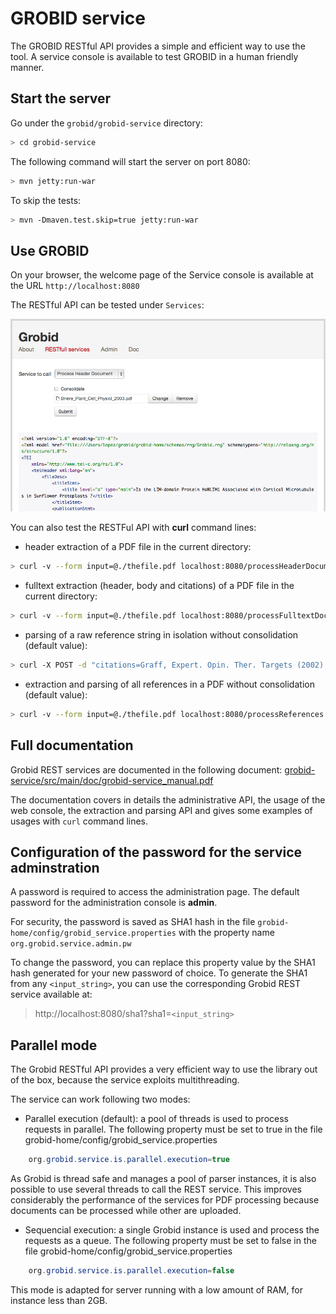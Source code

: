 <h1>GROBID service</h1>

The GROBID RESTful API provides a simple and efficient way to use the tool. A service console is available to test  GROBID in a human friendly manner.

## Start the server
Go under the `grobid/grobid-service` directory:
```bash
> cd grobid-service
```
The following command will start the server on port 8080:
```bash
> mvn jetty:run-war
```
To skip the tests:
```bash
> mvn -Dmaven.test.skip=true jetty:run-war
```

## Use GROBID

On your browser, the welcome page of the Service console is available at the URL `http://localhost:8080`

The RESTful API can be tested under `Services`:

![Example of GROBID Service console usage](img/grobid-rest-example.png)

You can also test the RESTFul API with **curl** command lines: 

* header extraction of a PDF file in the current directory:
```bash
> curl -v --form input=@./thefile.pdf localhost:8080/processHeaderDocument
```
* fulltext extraction (header, body and citations) of a PDF file in the current directory:
```bash
> curl -v --form input=@./thefile.pdf localhost:8080/processFulltextDocument
```
* parsing of a raw reference string in isolation without consolidation (default value):
```bash
> curl -X POST -d "citations=Graff, Expert. Opin. Ther. Targets (2002) 6(1): 103-113" localhost:8080/processCitation
```
* extraction and parsing of all references in a PDF without consolidation (default value):
```bash
> curl -v --form input=@./thefile.pdf localhost:8080/processReferences
```

## Full documentation

Grobid REST services are documented in the following document: [grobid-service/src/main/doc/grobid-service_manual.pdf](https://github.com/kermitt2/grobid/blob/master/grobid-service/src/main/doc/grobid-service-manual.pdf)

The documentation covers in details the administrative API, the usage of the web console, the extraction and parsing API and gives some examples of usages with `curl` command lines. 


## Configuration of the password for the service adminstration

A password is required to access the administration page. The default password for the administration console is **admin**.

For security, the password is saved as SHA1 hash in the file `grobid-home/config/grobid_service.properties` with the property name `org.grobid.service.admin.pw`

To change the password, you can replace this property value by the SHA1 hash generated for your new password of choice. To generate the SHA1 from any `<input_string>`, you can use the corresponding Grobid REST service available at:

> http://localhost:8080/sha1?sha1=`<input_string>`


## Parallel mode

The Grobid RESTful API provides a very efficient way to use the library out of the box, because the service exploits multithreading.

The service can work following two modes:

+ Parallel execution (default): a pool of threads is used to process requests in parallel. The following property must be set to true in the file grobid-home/config/grobid_service.properties

```java
	org.grobid.service.is.parallel.execution=true
```

As Grobid is thread safe and manages a pool of parser instances, it is also possible to use several threads to call the REST service. This improves considerably the performance of the services for PDF processing because documents can be processed while other are uploaded. 

+ Sequencial execution: a single Grobid instance is used and process the requests as a queue. The following property must be set to false in the file grobid-home/config/grobid_service.properties

```java
	org.grobid.service.is.parallel.execution=false
```

This mode is adapted for server running with a low amount of RAM, for instance less than 2GB. 




